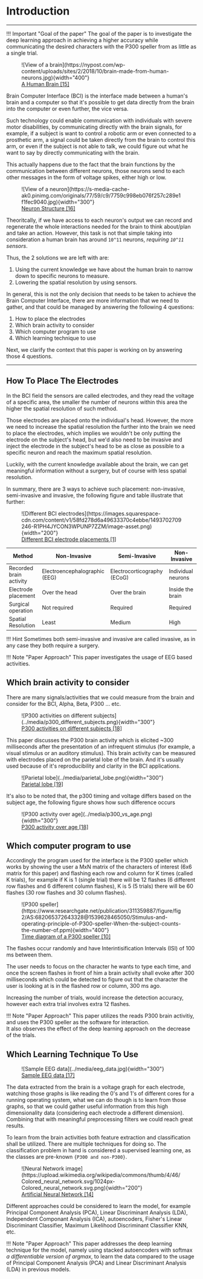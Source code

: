 # Introduction

---

!!! Important "Goal of the paper"
    The goal of the paper is to investigate the deep learning approach in achieving a higher accuracy while communicating the desired characters with the P300 speller from as little as a single trial.

<figure markdown>
  ![View of a brain](https://nypost.com/wp-content/uploads/sites/2/2018/10/brain-made-from-human-neurons.jpg){width="400"}
  <figcaption><a href="https://nypost.com/2018/10/22/scientists-use-human-neurons-to-grow-3d-brain-tissue/">A Human Brain [15]</a></figcaption>
</figure>


Brain Computer Interface (BCI) is the interface made between a human's brain and a computer so that it's possible to get data directly from the brain into the computer or even further, the vice versa.

Such technology could enable communication with individuals with severe motor disabilities, by communicating directly with the brain signals, for example, if a subject is want to control a robotic arm or even connected to a prosthetic arm, a signal could be taken directly from the brain to control this arm, or even if the subject is not able to talk, we could figure out what he want to say by directly communicating with the brain.  

This actually happens due to the fact that the brain functions by the communication between different neurons, those neurons send to each other messages in the form of voltage spikes, either high or low.

<figure markdown>
  ![View of a neuron](https://s-media-cache-ak0.pinimg.com/originals/77/59/c9/7759c998eb076f257c289e1f1fec9040.jpg){width="300"}
  <figcaption><a href="https://www.zuniv.net/physiology/book/">Neuron Structure [16]</a></figcaption>
</figure>

Theoritcally, if we have access to each neuron's output we can record and regenerate the whole interactions needed for the brain to think about/plan and take an action. However, this task is not that simple taking into consideration a human brain has around `10^11` neurons, *requiring `10^11` sensors*.

Thus, the 2 solutions we are left with are:  

1. Using the current knowledge we have about the human brain to narrow down to specific neurons to measure.
2. Lowering the spatial resolution by using sensors.  

In general, this is not the only decision that needs to be taken to achieve the Brain Computer Interface, there are more information that we need to gather, and that could be managed by answering the following 4 questions:

1. How to place the electrodes
2. Which brain activity to consider
3. Which computer program to use
4. Which learning technique to use


Next, we clarify the context that this paper is working on by answering those 4 questions.

---

## How To Place The Electrodes

In the BCI field the sensors are called electrodes, and they read the voltage of a specific area, the smaller the number of neurons within this area the higher the spatial resolution of such method.

Those electrodes are placed onto the individual's head.
However, the more we need to increase the spatial resolution the further into the brain we need to place the electrodes, which implies we wouldn't be only putting the electrode on the subject's head, but we'd also need to be invasive and inject the electrode in the subject's head to be as close as possible to a specific neuron and reach the maximum spatial resolution.

Luckily, with the current knowledge available about the brain, we can get meaningful information without a surgery, but of course with less spatial resolution. 

In summary, there are 3 ways to achieve such placement: non-invasive, semi-invasive and invasive, the following figure and table illustrate that further:

<figure markdown>
  ![Different BCI electrodes](https://images.squarespace-cdn.com/content/v1/58fd278d6a49633370c4ebbe/1493702709246-R1PH4JYCON3WPUNP7ZZM/image-asset.png){width="200"}
  <figcaption><a href="https://www.bmseed.com/stretchable-electrodes-for-brain-implants">Different BCI electrode placements [1]</a></figcaption>
</figure>

| Method      | Non-Invasive  | Semi-Invasive | Non-Invasive |
| ----------- | --------------|------------|------- |
| Recorded brain activity | Electroencephalographic (EEG) | Electrocorticography (ECoG) | Individual neurons |
| Electrode placement     | Over the head | Over the brain | Inside the brain |
| Surgical operation      | Not required | Required | Required |
| Spatial Resolution      | Least | Medium | High |

!!! Hint
    Sometimes both semi-invasive and invasive are called invasive, as in any case they both require a surgery.


!!! Note "Paper Approach"
    This paper investigates the usage of EEG based activities.

## Which brain activity to consider

There are many signals/activities that we could measure from the brain and consider for the BCI, Alpha, Beta, P300 ... etc.

<figure markdown>
  ![P300 activities on different subjects](../media/p300_different_subjects.png){width="300"}
  <figcaption><a href="https://en.wikipedia.org/wiki/P300_(neuroscience)#P3a_and_P3b">P300 activities on different subjects [18]</a></figcaption>
</figure>

This paper discusses the P300 brain activity which is elicited ~300 milliseconds after the presentation of an infrequent stimulus (for example, a visual stimulus or an auditory stimulus). This brain activity can be measured with electrodes placed on the parietal lobe of the brain. And it's usually used because of it's reproducibility and clarity in the BCI applications.

<figure markdown>
  ![Parietal lobe](../media/parietal_lobe.png){width="300"}
  <figcaption><a href="https://en.wikipedia.org/wiki/Parietal_lobe">Parietal lobe [19]</a></figcaption>
</figure>

It's also to be noted that, the p300 timing and voltage differs based on the subject age, the following figure shows how such difference occurs

<figure markdown>
  ![P300 activity over age](../media/p300_vs_age.png){width="300"}
  <figcaption><a href="https://en.wikipedia.org/wiki/P300_(neuroscience)#P3a_and_P3b">P300 activity over age [18]</a></figcaption>
</figure>

## Which computer program to use

Accordingly the program used for the interface is the P300 speller which works by showing the user a MxN matrix of the characters of interest (6x6 matrix for this paper) and flashing each row and column for K times (called K trials), for example if K is 1 (single trial) there will be 12 flashes (6 different row flashes and 6 different column flashes), K is 5 (5 trials) there will be 60 flashes (30 row flashes and 30 column flashes).  

<figure markdown>
  ![P300 speller](https://www.researchgate.net/publication/311359887/figure/fig2/AS:682065372643328@1539628465050/Stimulus-and-operating-principle-of-P300-speller-When-the-subject-counts-the-number-of.ppm){width="400"}
  <figcaption><a href="https://www.researchgate.net/figure/Stimulus-and-operating-principle-of-P300-speller-When-the-subject-counts-the-number-of_fig2_311359887">Time diagram of a P300 speller [10]</a></figcaption>
</figure>

The flashes occur randomly and have Interintisification Intervals (ISI) of 100 ms between them.  

The user needs to focus on the character he wants to type each time, and once the screen flashes in front of him a brain activity shall evoke after 300 milliseconds which could be detected to figure out that the character the user is looking at is in the flashed row or column, 300 ms ago.  

Increasing the number of trials, would increase the detection accuracy, however each extra trial involves extra 12 flashes. 

!!! Note "Paper Approach"
    This paper utilizes the reads P300 brain activitiy, and uses the P300 speller as the software for interaction.  
    It also observes the effect of the deep learning approach on the decrease of the trials.

## Which Learning Technique To Use

<figure markdown>
  ![Sample EEG data](../media/eeg_data.jpg){width="300"}
  <figcaption><a href="https://www.researchgate.net/figure/Sample-EEG-dataset-Signals-shows-that-the-dataset-is-challenging-due-to-different_fig1_336228375">Sample EEG data [17]</a></figcaption>
</figure>

The data extracted from the brain is a voltage graph for each electrode, watching those graphs is like reading the 0's and 1's of different cores for a running operating system, what we can do though is to learn from those graphs, so that we could gather useful information from this high dimensionality data (considering each electrode a different dimension). Combining that with meaningful preprocessing filters we could reach great results.

To learn from the brain activities both feature extraction and classification shall be utilized. There are multiple techniques for doing so.
The classification problem in hand is considered a supervised learning one, as the classes are pre-known `{P300 and non-P300}`.

<figure markdown>
  ![Neural Network image](https://upload.wikimedia.org/wikipedia/commons/thumb/4/46/Colored_neural_network.svg/1024px-Colored_neural_network.svg.png){width="200"}
  <figcaption><a href="https://en.wikipedia.org/wiki/Artificial_neural_network">Artificial Neural Network [14]</a></figcaption>
</figure>

Different approaches could be considered to learn the model, for example Principal Component Analysis (PCA), Linear Discriminant Analysis (LDA), Independent Componant Analysis (ICA), autoencoders, Fisher's Linear Discriminant Classifier, Maximum Likelihood Discriminant Classifier KNN, etc.

!!! Note "Paper Approach"
    This paper addresses the deep learning technique for the model, namely using stacked autoencoders with softmax *a differentiable version of argmax*, to learn the data compared to the usage of Principal Component Analysis (PCA) and Linear Discriminant Analysis (LDA) in previous models.

